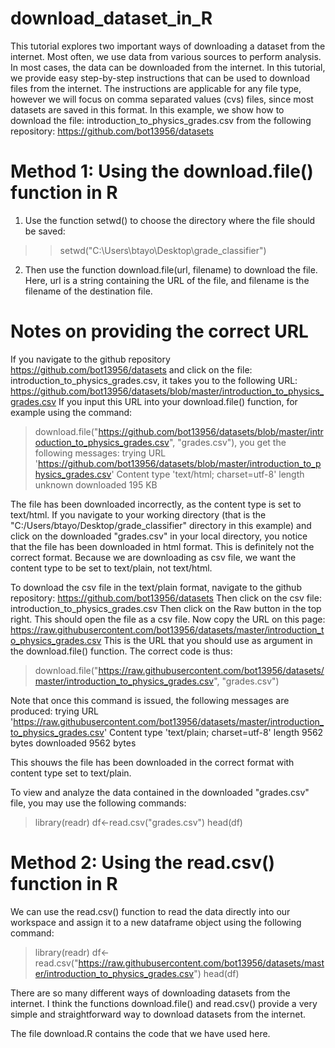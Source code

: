 # download_dataset_in_R

This tutorial explores two important ways of downloading a dataset from the internet. Most often, we use data from various sources to perform analysis. In most cases, the data can be downloaded from the internet. In this tutorial, we provide easy step-by-step instructions that can be used to download files from the internet. The instructions are applicable for any file type, however we will focus on comma separated values (cvs) files, since most datasets are saved in this format. In this example, we show how to download the file: introduction_to_physics_grades.csv from the following repository: https://github.com/bot13956/datasets

# Method 1: Using the download.file() function in R
1) Use the function setwd() to choose the directory where the file should be saved:

>> setwd("C:\\Users\\btayo\\Desktop\\grade_classifier")

2) Then use the function download.file(url, filename) to download the file. Here, url is a string containing the URL of the file, and filename is the filename of the destination file. 
# Notes on providing the correct URL
If you navigate to the github repository https://github.com/bot13956/datasets and click on the file: introduction_to_physics_grades.csv, it takes you to the following URL: https://github.com/bot13956/datasets/blob/master/introduction_to_physics_grades.csv
If you input this URL into your download.file() function, for example using the command:
> download.file("https://github.com/bot13956/datasets/blob/master/introduction_to_physics_grades.csv", "grades.csv"), you get the following messages:
trying URL 'https://github.com/bot13956/datasets/blob/master/introduction_to_physics_grades.csv'
Content type 'text/html; charset=utf-8' length unknown
downloaded 195 KB

The file has been downloaded incorrectly, as the content type is set to text/html. If you navigate to your working directory (that is the "C:/Users/btayo/Desktop/grade_classifier" directory in this example) and click on the downloaded "grades.csv" in your local directory, you notice that the file has been downloaded in html format. This is definitely not the correct format.  Because we are downloading as csv file, we want the content type to be set to text/plain, not text/html. 

To download the csv file in the text/plain format, navigate to the github repository: https://github.com/bot13956/datasets
Then click on the csv file: introduction_to_physics_grades.csv 
Then click on the Raw button in the top right. This should open the file as a csv file.
Now copy the URL on this page: https://raw.githubusercontent.com/bot13956/datasets/master/introduction_to_physics_grades.csv
This is the URL that you should use as argument in the download.file() function. The correct code is thus:
> download.file("https://raw.githubusercontent.com/bot13956/datasets/master/introduction_to_physics_grades.csv", "grades.csv")

Note that once this command is issued, the following messages are produced:
trying URL 'https://raw.githubusercontent.com/bot13956/datasets/master/introduction_to_physics_grades.csv'
Content type 'text/plain; charset=utf-8' length 9562 bytes
downloaded 9562 bytes

This shouws the file has been downloaded in the correct format with content type set to text/plain. 

To view and analyze the data contained in the downloaded "grades.csv" file, you may use the following commands:

> library(readr)
> df<-read.csv("grades.csv")
> head(df)

# Method 2: Using the read.csv() function in R

We can use the read.csv() function to read the data directly into our workspace and assign it to a new dataframe object using the following command:
> library(readr)
> df<-read.csv("https://raw.githubusercontent.com/bot13956/datasets/master/introduction_to_physics_grades.csv")
> head(df)

There are so many different ways of downloading datasets from the internet. I think the functions download.file() and read.csv() provide a very simple and straightforward way to download datasets from the internet. 

The file download.R contains the code that we have used here.

